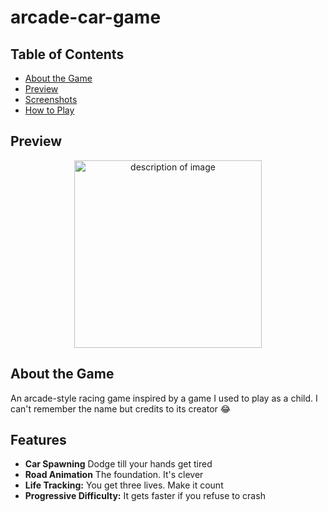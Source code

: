#  arcade-car-game



## Table of Contents

- [About the Game](#about-the-game)
- [Preview](#preview)
- [Screenshots](#screenshots)
- [How to Play](#how-to-play)


## Preview

<p  align="center">
  <img src="https://github.com/user-attachments/assets/68ebcfb5-9760-4980-8798-e2dce8a125ef" alt="description of image" width="300"/>
</p>


## About the Game

An arcade-style racing game inspired by a game I used to play as a child. I can't remember the name but credits to its creator 😂

## Features

- **Car Spawning** Dodge till your hands get tired
- **Road Animation** The foundation. It's clever
- **Life Tracking:** You get three lives. Make it count
- **Progressive Difficulty:** It gets faster if you refuse to crash

